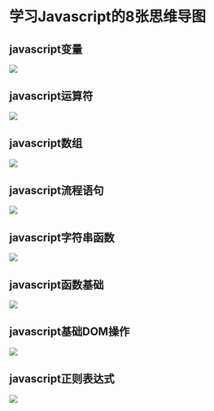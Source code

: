 ﻿# 学习Javascript的8张思维导图 #

## javascript变量 ##

![](https://i.imgur.com/dugEV6r.gif)

## javascript运算符 ##

![](https://i.imgur.com/dGsDj2l.gif)

## javascript数组 ##

![](https://i.imgur.com/duLncOP.gif)

## javascript流程语句 ##

![](https://i.imgur.com/EXT8J10.gif)

## javascript字符串函数 ##

![](https://i.imgur.com/slNFlpH.gif)

## javascript函数基础 ##

![](https://i.imgur.com/lXF8ay7.gif)

## javascript基础DOM操作 ##

![](https://i.imgur.com/JpLIepC.gif)

## javascript正则表达式 ##

![](https://i.imgur.com/Hl9Bpi0.gif)